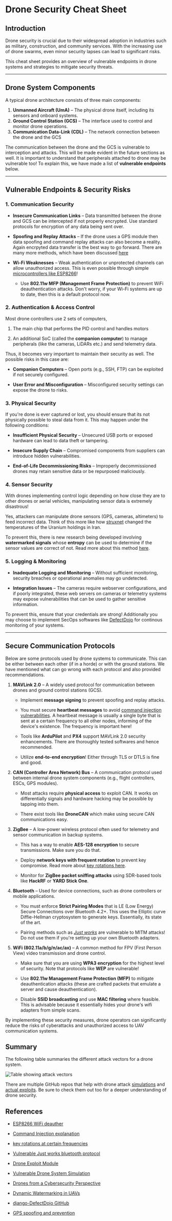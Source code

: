 # Drone Security Cheat Sheet

## Introduction

Drone security is crucial due to their widespread adoption in industries such as military, construction, and community services. With the increasing use of drone swarms, even minor security lapses can lead to significant risks.

This cheat sheet provides an overview of vulnerable endpoints in drone systems and strategies to mitigate security threats.

---

## Drone System Components

A typical drone architecture consists of three main components:

1. **Unmanned Aircraft (UmA)** – The physical drone itself, including its sensors and onboard systems.
2. **Ground Control Station (GCS)** – The interface used to control and monitor drone operations.
3. **Communication Data-Link (CDL)** – The network connection between the drone and the GCS

The communication between the drone and the GCS is vulnerable to interception and attacks. This will be made evident in the future sections as well. It is important to understand that peripherals attached to drone may be vulnerable too! To explain this, we have made a list of **vulnerable endpoints** below.

---

## Vulnerable Endpoints & Security Risks

### 1. Communication Security

- **Insecure Communication Links** – Data transmitted between the drone and GCS can be intercepted if not properly encrypted. Use standard protocols for encryption of any data being sent over.

- **Spoofing and Replay Attacks** – If the drone uses a GPS module then data spoofing and command replay attacks can also become a reality. Again encrpyted data transfer is the best way to go forward. There are many more methods, which have been discussed [here](https://www.okta.com/identity-101/gps-spoofing/)

- **Wi-Fi Weaknesses** – Weak authentication or unprotected channels can allow unauthorized access. This is even possible through simple [microcontrollers like ESP8266](https://github.com/SpacehuhnTech/esp8266_deauther)!

    - Use **802.11w MFP (Management Frame Protection)** to prevent WiFi deauthentication attacks. Don't worry, if your Wi-Fi systems are up to date, then this is a default protocol now.

### 2. Authentication & Access Control

Most drone controllers use 2 sets of computers,

1. The main chip that performs the PID control and handles motors

2. An additional SoC (called the **companion computer**) to manage peripherals (like the cameras, LiDARs etc.) and send telemetry data.

Thus, it becomes very important to maintain their security as well. The possible risks in this case are:

- **Companion Computers** – Open ports (e.g., SSH, FTP) can be exploited if not securely configured.

- **User Error and Misconfiguration** – Misconfigured security settings can expose the drone to risks.

### 3. Physical Security

If you're done is ever captured or lost, you should ensure that its not physically possible to steal data from it. This may happen under the following conditions:

- **Insufficient Physical Security** – Unsecured USB ports or exposed hardware can lead to data theft or tampering.

- **Insecure Supply Chain** – Compromised components from suppliers can introduce hidden vulnerabilities.

- **End-of-Life Decommissioning Risks** – Improperly decommissioned drones may retain sensitive data or be repurposed maliciously.

### 4. Sensor Security

With drones implementing control logic depending on how close they are to other drones or aerial vehicles, manipulating sensor data is extremely disastrous!

Yes, attackers can manipulate drone sensors (GPS, cameras, altimeters) to feed incorrect data. Think of this more like how [struxnet](https://en.wikipedia.org/wiki/Stuxnet) changed the temperatures of the Uranium holdings in Iran.

To prevent this, there is new research being developed involving **watermarked signals** whose **entropy** can be used to determine if the sensor values are correct of not. Read more about this method [here](https://ieeexplore.ieee.org/abstract/document/9994719).

### 5. Logging & Monitoring

- **Inadequate Logging and Monitoring** – Without sufficient monitoring, security breaches or operational anomalies may go undetected.

- **Integration Issues** – The cameras require webserver configurations, and if poorly integrated, these web servers on cameras or telemetry systems may expose vulnerabilities that can be used to gather sensitive information.

To prevent this, ensure that your credentials are strong! Additionally you may choose to implement SecOps softwares like [DefectDojo](https://github.com/DefectDojo/django-DefectDojo) for continous monitoring of your systems.

---

## Secure Communication Protocols

Below are some protocols used by drone systems to communicate. This can be either between each other (if in a horde) or with the ground stations. We have mentioned what can go wrong with each protocol and also provided recommendations.

1. **MAVLink 2.0** – A widely used protocol for communication between drones and ground control stations (GCS).

   - Implement **message signing** to prevent spoofing and replay attacks.

   - You must secure **heartbeat messages** to avoid [command injection vulnerabilities](https://owasp.org/www-community/attacks/Command_Injection). A heartbeat message is usually a single byte that is sent at a certain frequency to all other nodes, informing of the device's existence. The frequency is important here!

   - Tools like **ArduPilot** and **PX4** support MAVLink 2.0 security enhancements. There are thoroughly tested softwares and hence recommended.

   - Utilize **end-to-end encryption**! Either through TLS or DTLS is fine and good.

2. **CAN (Controller Area Network) Bus** – A communication protocol used between internal drone system components (e.g., flight controllers, ESCs, GPS modules).

   - Most attacks require **physical access** to exploit CAN. It works on differentially signals and hardware hacking may be possible by tapping into them.

   - There exist tools like **DroneCAN** which make using secure CAN communications easy.

3. **ZigBee** – A low-power wireless protocol often used for telemetry and sensor communication in backup systems.

   - This has a way to enable **AES-128 encryption** to secure transmissions. Make sure you do that.

   - Deploy **network keys with frequent rotation** to prevent key compromise. Read more about [key rotations here](https://cloud.google.com/kms/docs/key-rotation#:~:text=A%20rotation%20schedule%20defines%20the,require%20periodic%2C%20automatic%20key%20rotation.).

   - Monitor for **ZigBee packet sniffing attacks** using SDR-based tools like **HackRF** or **YARD Stick One**.

4. **Bluetooth** – Used for device connections, such as drone controllers or mobile applications.

   - You must enforce **Strict Pairing Modes** that is LE (Low Energy) Secure Connections over Bluetooth 4.2+. This uses the Elliptic curve Diffie-Hellman cryptosystem to generate keys. Essentially, its state of the art.

   - Pairing methods such as [_Just works_](https://devzone.nordicsemi.com/f/nordic-q-a/17165/ble-just-works-pairing) are vulnerable to MITM attacks! Do not use them if you're setting up your own Bluetooth adapters.

5. **WiFi (802.11a/b/g/n/ac/ax)** – A common method for FPV (First Person View) video transmission and drone control.

   - Make sure that you are using **WPA3 encryption** for the highest level of security. Note that protocols like **WEP** are vulnerable!

   - Use **802.11w Management Frame Protection (MFP)** to mitigate deauthentication attacks (these are crafted packets that emulate a server and cause deauthentication).

   - Disable **SSID broadcasting** and use **MAC filtering** where feasible. This is advisable because it essentially hides your drone's wifi adapters from simple scans.

By implementing these security measures, drone operators can significantly reduce the risks of cyberattacks and unauthorized access to UAV communication systems.

## Summary

The following table summaries the different attack vectors for a drone system.

![Table showing attack vectors](../assets/Drone_attack_scenarios_table.png)

There are multiple GitHub repos that help with drone attack [simulations](https://github.com/nicholasaleks/Damn-Vulnerable-Drone) and [actual exploits](https://github.com/dhondta/dronesploit). Be sure to check them out too for a deeper understanding of drone security.

## References

- [ESP8266 WiFi deauther](https://github.com/SpacehuhnTech/esp8266_deauther)

- [Command Injection explanation](https://owasp.org/www-community/attacks/Command_Injection)

- [key rotations at certain frequencies](https://cloud.google.com/kms/docs/key-rotation#:~:text=A%20rotation%20schedule%20defines%20the,require%20periodic%2C%20automatic%20key%20rotation.)

- [Vulnerable Just works bluetooth protocol](https://devzone.nordicsemi.com/f/nordic-q-a/17165/ble-just-works-pairing)

- [Drone Exploit Module](https://github.com/dhondta/dronesploit)

- [Vulnerable Drone System Simulation](https://github.com/nicholasaleks/Damn-Vulnerable-Drone)

- [Drones from a Cybersecurity Perspective](https://dronewolf.darkwolf.io/intro)

- [Dynamic Watermarking in UAVs](https://ieeexplore.ieee.org/abstract/document/9994719)

- [django-DefectDojo GitHub](https://github.com/DefectDojo/django-DefectDojo)

- [GPS spoofing and prevention](https://www.okta.com/identity-101/gps-spoofing/)
